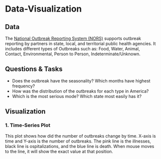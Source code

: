 # Data-Visualization

## Data
The [National Outbreak Reporting System (NORS)](https://www.cdc.gov/nors/) supports outbreak reporting by partners in state, local, and territorial public health agencies. It includes different types of Outbreaks such as: Food, Water, Animal, Contact, Environmental, Person to Person, Indeterminate/Unknown.

## Questions & Tasks
* Does the outbreak have the seasonality? Which months have highest frequency?
* How was the distribution of the outbreaks for each type in America?
* Which is the most serious mode? Which state most easily has it?

## Visualization
### 1. Time-Series Plot

This plot shows how did the number of outbreaks change by time. X-axis is time and Y-axis is the number of outbreaks.
The pink line is the illnesses, black line is ospitalizations, and the blue line is death. When mouse moves to the line, it will show the exact value at that position.
